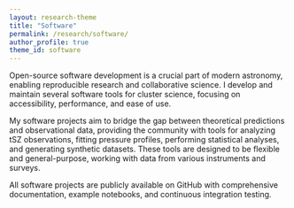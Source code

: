 ```yaml
---
layout: research-theme
title: "Software"
permalink: /research/software/
author_profile: true
theme_id: software
---
```


Open-source software development is a crucial part of modern astronomy, enabling reproducible research and collaborative science.
I develop and maintain several software tools for cluster science, focusing on accessibility, performance, and ease of use.

My software projects aim to bridge the gap between theoretical predictions and observational data, providing the community with tools for analyzing tSZ observations, fitting pressure profiles, performing statistical analyses, and generating synthetic datasets.
These tools are designed to be flexible and general-purpose, working with data from various instruments and surveys.

All software projects are publicly available on GitHub with comprehensive documentation, example notebooks, and continuous integration testing.
